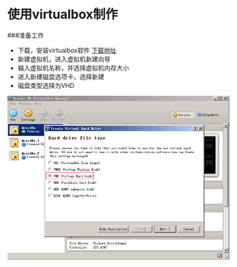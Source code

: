 # 使用virtualbox制作
###准备工作
* 下载，安装virtualbox软件  [下载地址](http://vpn.os-v.com:82/tools/VirtualBox-Win.exe)
* 新建虚拟机，进入虚拟机新建向导
* 输入虚拟机名称，并选择虚拟机内存大小
* 进入新建磁盘选项卡，选择新建
* 磁盘类型选择为VHD  


 ![](19.png)  
 
 
 




